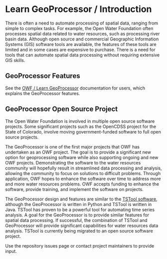 # Learn GeoProcessor / Introduction #

There is often a need to automate processing of spatial data, ranging from simple to complex tasks.
For example, the Open Water Foundation often processes spatial data related to water resources,
such as processing river basin data.
Although open source and commercial Geographic Information Systems (GIS) software tools are available,
the features of these tools are limited and in some cases are expensive to purchase.
There is a need for tools that can automate spatial data processing without requiring extensive GIS skills.

## GeoProcessor Features ##

See the [OWF / Learn GeoProcessor](http://learn.openwaterfoundation.org/owf-app-geoprocessor-python-doc-user/)
documentation for users, which explains the GeoProcessor features.

## GeoProcessor Open Source Project ##

The Open Water Foundation is involved in multiple open source software projects.
Some significant projects such as the OpenCDSS project for the State of Colorado,
involve moving government-funded software to full open source projects.

The GeoProcessor is one of the first major projects that OWF has undertaken as an OWF project.
The goal is to provide a significant new option for geoprocessing software while also
supporting ongoing and new OWF projects.
Demonstrating the software to the water resources community will hopefully result in streamlined
data processing and analysis, allowing the community to focus on solutions to difficult problems.
Through application, OWF hopes to enhance the software over time to address more and more water resources problems.
OWF accepts funding to enhance the software, provide training,
and implement the software on projects.

The GeoProcessor design and features are similar to the
[TSTool software](http://openwaterfoundation.org/software-tools/tstool),
although the GeoProcessor is written in Python and TSTool is written in Java.
TSTool has proven to be a powerful tool for automating time series analysis.
A goal for the GeoProcessor is to provide similar features for spatial data processing.
If successful, the combination of TSTool and GeoProcessor will provide significant capabilities
for water resources data analysis.
TSTool is currently being migrated to an open source software project.

Use the repository issues page or contact project maintainers to provide input.
